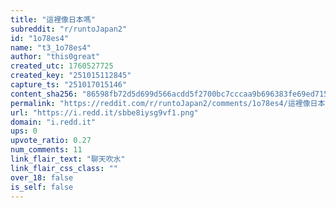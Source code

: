 ```yaml
---
title: "這裡像日本嗎"
subreddit: "r/runtoJapan2"
id: "1o78es4"
name: "t3_1o78es4"
author: "this0great"
created_utc: 1760527725
created_key: "251015112845"
capture_ts: "251017015146"
content_sha256: "86598fb72d5d699d566acdd5f2700bc7cccaa9b696383fe69ed715b0452aa16c"
permalink: "https://reddit.com/r/runtoJapan2/comments/1o78es4/這裡像日本嗎/"
url: "https://i.redd.it/sbbe8iysg9vf1.png"
domain: "i.redd.it"
ups: 0
upvote_ratio: 0.27
num_comments: 11
link_flair_text: "聊天吹水"
link_flair_css_class: ""
over_18: false
is_self: false
---
```


